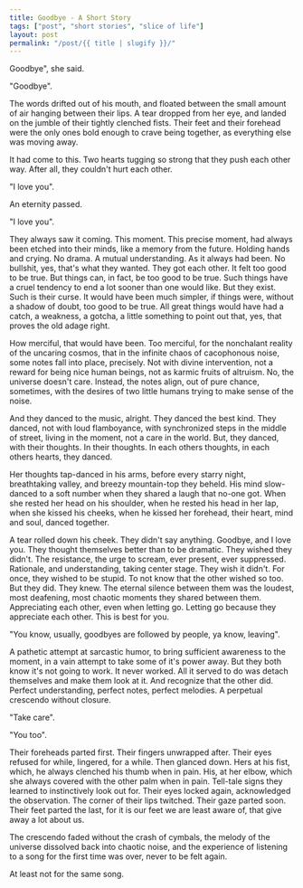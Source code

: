 ```yaml
---
title: Goodbye - A Short Story
tags: ["post", "short stories", "slice of life"]
layout: post
permalink: "/post/{{ title | slugify }}/"
---
```

Goodbye", she said.

"Goodbye".

The words drifted out of his mouth, and floated between the small amount
of air hanging between their lips. A tear dropped from her eye, and
landed on the jumble of their tightly clenched fists. Their feet and
their forehead were the only ones bold enough to crave being together,
as everything else was moving away.

It had come to this. Two hearts tugging so strong that they push each
other way. After all, they couldn't hurt each other.

"I love you".

An eternity passed.

"I love you".

They always saw it coming. This moment. This precise moment, had always
been etched into their minds, like a memory from the future. Holding
hands and crying. No drama. A mutual understanding. As it always had
been. No bullshit, yes, that's what they wanted. They got each other. It
felt too good to be true. But things can, in fact, be too good to be
true. Such things have a cruel tendency to end a lot sooner than one
would like. But they exist. Such is their curse. It would have been much
simpler, if things were, without a shadow of doubt, too good to be true.
All great things would have had a catch, a weakness, a gotcha, a little
something to point out that, yes, that proves the old adage right.

How merciful, that would have been. Too merciful, for the nonchalant
reality of the uncaring cosmos, that in the infinite chaos of
cacophonous noise, some notes fall into place, precisely. Not with
divine intervention, not a reward for being nice human beings, not as
karmic fruits of altruism. No, the universe doesn't care. Instead, the
notes align, out of pure chance, sometimes, with the desires of two
little humans trying to make sense of the noise.

And they danced to the music, alright. They danced the best kind. They
danced, not with loud flamboyance, with synchronized steps in the middle
of street, living in the moment, not a care in the world. But, they
danced, with their thoughts. In their thoughts. In each others thoughts,
in each others hearts, they danced.

Her thoughts tap-danced in his arms, before every starry night,
breathtaking valley, and breezy mountain-top they beheld. His mind
slow-danced to a soft number when they shared a laugh that no-one got.
When she rested her head on his shoulder, when he rested his head in her
lap, when she kissed his cheeks, when he kissed her forehead, their
heart, mind and soul, danced together.

A tear rolled down his cheek. They didn't say anything. Goodbye, and I
love you. They thought themselves better than to be dramatic. They
wished they didn't. The resistance, the urge to scream, ever present,
ever suppressed. Rationale, and understanding, taking center stage. They
wish it didn't. For once, they wished to be stupid. To not know that the
other wished so too. But they did. They knew. The eternal silence
between them was the loudest, most deafening, most chaotic moments they
shared between them. Appreciating each other, even when letting go.
Letting go because they appreciate each other. This is best for you.

"You know, usually, goodbyes are followed by people, ya know, leaving".

A pathetic attempt at sarcastic humor, to bring sufficient awareness to
the moment, in a vain attempt to take some of it's power away. But they
both know it's not going to work. It never worked. All it served to do
was detach themselves and make them look at it. And recognize that the
other did. Perfect understanding, perfect notes, perfect melodies. A
perpetual crescendo without closure.

"Take care".

"You too".

Their foreheads parted first. Their fingers unwrapped after. Their eyes
refused for while, lingered, for a while. Then glanced down. Hers at his
fist, which, he always clenched his thumb when in pain. His, at her
elbow, which she always covered with the other palm when in pain.
Tell-tale signs they learned to instinctively look out for. Their eyes
locked again, acknowledged the observation. The corner of their lips
twitched. Their gaze parted soon. Their feet parted the last, for it is
our feet we are least aware of, that give away a lot about us.

The crescendo faded without the crash of cymbals, the melody of the
universe dissolved back into chaotic noise, and the experience of
listening to a song for the first time was over, never to be felt again.

At least not for the same song.